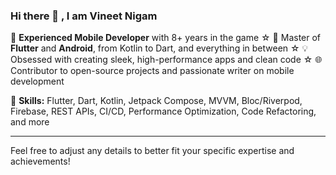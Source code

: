 ### Hi there 👋 , I am Vineet Nigam 
🚀 **Experienced Mobile Developer** with 8+ years in the game ☆ 📱 Master of **Flutter** and **Android**, from Kotlin to Dart, and everything in between ☆ 💡 Obsessed with creating sleek, high-performance apps and clean code ☆ 🌐 Contributor to open-source projects and passionate writer on mobile development

🔧 **Skills:** Flutter, Dart, Kotlin, Jetpack Compose, MVVM, Bloc/Riverpod, Firebase, REST APIs, CI/CD, Performance Optimization, Code Refactoring, and more

---

Feel free to adjust any details to better fit your specific expertise and achievements!

